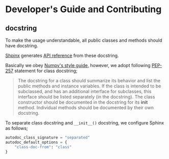 # Developer's Guide and Contributing


## docstring
To make the usage understandable, all public classes and methods
should have docstring.

[Shpinx](https://www.sphinx-doc.org/) generates
[API reference](https://ymd-h.github.io/vulkpy/api.html)
from these docstring.


Basically we obey
[Numpy's style guide](https://numpydoc.readthedocs.io/en/latest/format.html),
however, we adopt following [PEP-257](https://peps.python.org/pep-0257/)
statement for class docstring;

> The docstring for a class should summarize its behavior and list the
> public methods and instance variables. If the class is intended to
> be subclassed, and has an additional interface for subclasses, this
> interface should be listed separately (in the docstring). The class
> constructor should be documented in the docstring for its __init__
> method. Individual methods should be documented by their own
> docstring.


To separate class docstring and `__init__()` docstring,
we configure Sphinx as follows;

```python:conf.py
autodoc_class_signature = "separated"
autodoc_default_options = {
    "class-doc-from": "class"
}
```

